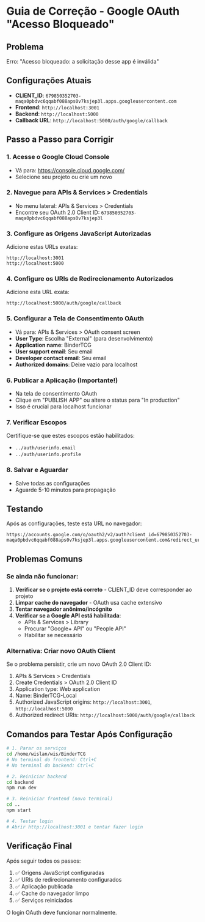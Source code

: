 # Guia de Correção - Google OAuth "Acesso Bloqueado"

## Problema
Erro: "Acesso bloqueado: a solicitação desse app é inválida"

## Configurações Atuais
- **CLIENT_ID**: `679850352703-maqa0pbdvc6qqabf088aps0v7ksjep3l.apps.googleusercontent.com`
- **Frontend**: `http://localhost:3001`
- **Backend**: `http://localhost:5000`
- **Callback URL**: `http://localhost:5000/auth/google/callback`

## Passo a Passo para Corrigir

### 1. Acesse o Google Cloud Console
- Vá para: https://console.cloud.google.com/
- Selecione seu projeto ou crie um novo

### 2. Navegue para APIs & Services > Credentials
- No menu lateral: APIs & Services > Credentials
- Encontre seu OAuth 2.0 Client ID: `679850352703-maqa0pbdvc6qqabf088aps0v7ksjep3l`

### 3. Configure as Origens JavaScript Autorizadas
Adicione estas URLs exatas:
```
http://localhost:3001
http://localhost:5000
```

### 4. Configure os URIs de Redirecionamento Autorizados
Adicione esta URL exata:
```
http://localhost:5000/auth/google/callback
```

### 5. Configurar a Tela de Consentimento OAuth
- Vá para: APIs & Services > OAuth consent screen
- **User Type**: Escolha "External" (para desenvolvimento)
- **Application name**: BinderTCG
- **User support email**: Seu email
- **Developer contact email**: Seu email
- **Authorized domains**: Deixe vazio para localhost

### 6. Publicar a Aplicação (Importante!)
- Na tela de consentimento OAuth
- Clique em "PUBLISH APP" ou altere o status para "In production"
- Isso é crucial para localhost funcionar

### 7. Verificar Escopos
Certifique-se que estes escopos estão habilitados:
- `../auth/userinfo.email`
- `../auth/userinfo.profile`

### 8. Salvar e Aguardar
- Salve todas as configurações
- Aguarde 5-10 minutos para propagação

## Testando
Após as configurações, teste esta URL no navegador:
```
https://accounts.google.com/o/oauth2/v2/auth?client_id=679850352703-maqa0pbdvc6qqabf088aps0v7ksjep3l.apps.googleusercontent.com&redirect_uri=http%3A%2F%2Flocalhost%3A5000%2Fauth%2Fgoogle%2Fcallback&response_type=code&scope=profile%20email
```

## Problemas Comuns

### Se ainda não funcionar:
1. **Verificar se o projeto está correto** - CLIENT_ID deve corresponder ao projeto
2. **Limpar cache do navegador** - OAuth usa cache extensivo
3. **Tentar navegador anônimo/incógnito**
4. **Verificar se a Google API está habilitada**:
   - APIs & Services > Library
   - Procurar "Google+ API" ou "People API"
   - Habilitar se necessário

### Alternativa: Criar novo OAuth Client
Se o problema persistir, crie um novo OAuth 2.0 Client ID:
1. APIs & Services > Credentials
2. Create Credentials > OAuth 2.0 Client ID
3. Application type: Web application
4. Name: BinderTCG-Local
5. Authorized JavaScript origins: `http://localhost:3001`, `http://localhost:5000`
6. Authorized redirect URIs: `http://localhost:5000/auth/google/callback`

## Comandos para Testar Após Configuração

```bash
# 1. Parar os serviços
cd /home/wislan/wis/BinderTCG
# No terminal do frontend: Ctrl+C
# No terminal do backend: Ctrl+C

# 2. Reiniciar backend
cd backend
npm run dev

# 3. Reiniciar frontend (novo terminal)
cd ..
npm start

# 4. Testar login
# Abrir http://localhost:3001 e tentar fazer login
```

## Verificação Final
Após seguir todos os passos:
1. ✅ Origens JavaScript configuradas
2. ✅ URIs de redirecionamento configurados  
3. ✅ Aplicação publicada
4. ✅ Cache do navegador limpo
5. ✅ Serviços reiniciados

O login OAuth deve funcionar normalmente.
